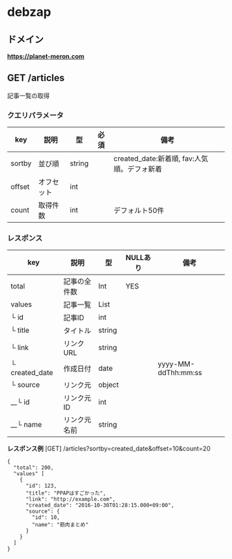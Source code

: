 # debzap

## ドメイン

**https://planet-meron.com**

## GET /articles
記事一覧の取得

### クエリパラメータ

|key |説明 |型 |必須 |備考|
|---|---|---|---|---|
|sortby|並び順 | string| | created_date:新着順, fav:人気順。デフォ新着|
|offset |オフセット|int | | |
|count |取得件数 | int | |デフォルト50件 |

### レスポンス

|key |説明 |型 |NULLあり|備考 |
|---|---|---|---|---|
|total |記事の全件数| Int | YES | |
|values |記事一覧 | List | | |
|└ id |記事ID |int | | |
|└ title |タイトル |string | | |
|└ link |リンクURL |string | | |
|└ created_date|作成日付 |date | |yyyy-MM-ddThh:mm:ss|
|└ source |リンク元 |object| | |
|__└ id |リンク元ID |int | | |
|__└ name |リンク元名前 |string | | |

**レスポンス例**
[GET] /articles?sortby=created_date&offset=10&count=20

```
{
  "total": 200,
  "values" [
    {
      "id": 123,
      "title": "PPAPはすごかった",
      "link": "http://example.com",
      "created_date": "2016-10-30T01:28:15.000+09:00",
      "source": {
        "id": 10,
        "name": "筋肉まとめ"
      }
    }
  ]
}
```
